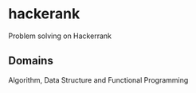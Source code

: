 # hackerank
Problem solving on Hackerrank

## Domains

Algorithm, Data Structure and Functional Programming
